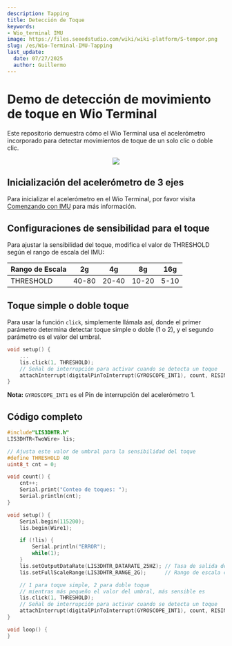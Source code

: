 ```yaml
---
description: Tapping
title: Detección de Toque
keywords:
- Wio_terminal IMU
image: https://files.seeedstudio.com/wiki/wiki-platform/S-tempor.png
slug: /es/Wio-Terminal-IMU-Tapping
last_update:
  date: 07/27/2025
  author: Guillermo
---
```


# Demo de detección de movimiento de toque en Wio Terminal

Este repositorio demuestra cómo el Wio Terminal usa el acelerómetro incorporado para detectar movimientos de toque de un solo clic o doble clic.

<div align="center"><img src="https://files.seeedstudio.com/wiki/Wio-Terminal/img/2019-12-10%2010-33-58.2019-12-10%2010_35_11.gif"/></div>

## Inicialización del acelerómetro de 3 ejes

Para inicializar el acelerómetro en el Wio Terminal, por favor visita [Comenzando con IMU](https://wiki.seeedstudio.com/Wio-Terminal-IMU-Basic/) para más información.

## Configuraciones de sensibilidad para el toque

Para ajustar la sensibilidad del toque, modifica el valor de THRESHOLD según el rango de escala del IMU:

| Rango de Escala | 2g    | 4g    | 8g    | 16g  |
|-----------------|-------|-------|-------|------|
| THRESHOLD       | 40-80 | 20-40 | 10-20 | 5-10 |

## Toque simple o doble toque

Para usar la función `click`, simplemente llámala así, donde el primer parámetro determina detectar toque simple o doble (1 o 2), y el segundo parámetro es el valor del umbral.

```cpp
void setup() {
    ...
    lis.click(1, THRESHOLD);
    // Señal de interrupción para activar cuando se detecta un toque
    attachInterrupt(digitalPinToInterrupt(GYROSCOPE_INT1), count, RISING);
}
```

**Nota:** `GYROSCOPE_INT1` es el Pin de interrupción del acelerómetro 1.

## Código completo

```cpp
#include"LIS3DHTR.h"
LIS3DHTR<TwoWire> lis;

// Ajusta este valor de umbral para la sensibilidad del toque
#define THRESHOLD 40
uint8_t cnt = 0;

void count() {
    cnt++;
    Serial.print("Conteo de toques: ");
    Serial.println(cnt);
}

void setup() {
    Serial.begin(115200);
    lis.begin(Wire1);

    if (!lis) {
        Serial.println("ERROR");
        while(1);
    }
    lis.setOutputDataRate(LIS3DHTR_DATARATE_25HZ); // Tasa de salida de datos
    lis.setFullScaleRange(LIS3DHTR_RANGE_2G);      // Rango de escala configurado a 2g

    // 1 para toque simple, 2 para doble toque
    // mientras más pequeño el valor del umbral, más sensible es
    lis.click(1, THRESHOLD);
    // Señal de interrupción para activar cuando se detecta un toque
    attachInterrupt(digitalPinToInterrupt(GYROSCOPE_INT1), count, RISING);
}

void loop() {
}
```
